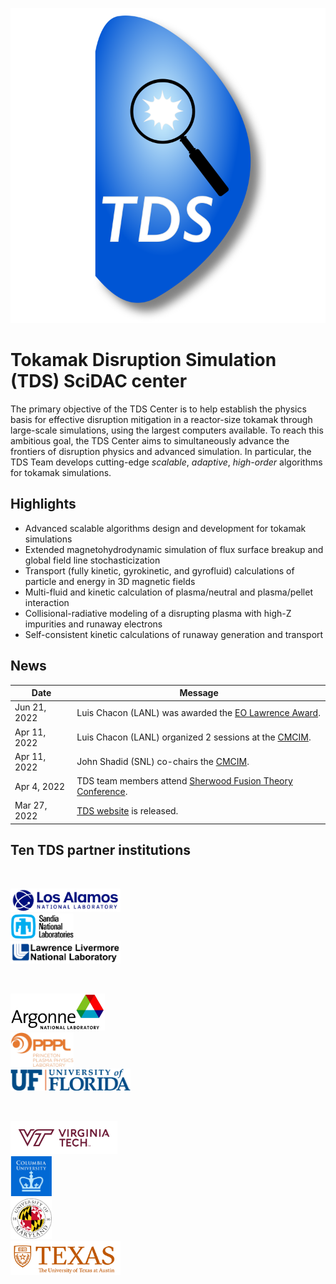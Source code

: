 <div class="col-md-6" markdown="1">

![](img/tds_full.png)

# Tokamak Disruption Simulation (TDS) SciDAC center

The primary objective of the TDS Center is to help establish the
physics basis for effective disruption mitigation in a reactor-size
tokamak through large-scale simulations, using the largest computers
available.  To reach this ambitious goal, the TDS Center aims to
simultaneously advance the frontiers of disruption physics and
advanced simulation.  In particular, the TDS Team develops
cutting-edge _scalable_, _adaptive_, _high-order_ algorithms for
tokamak simulations.

</div><div class="col-md-6 news-table" markdown="1">

## Highlights

* Advanced scalable algorithms design and development for tokamak simulations
* Extended magnetohydrodynamic simulation of flux surface breakup and global field line stochasticization
* Transport (fully kinetic, gyrokinetic, and gyrofluid) calculations of particle and energy in 3D magnetic fields
* Multi-fluid and kinetic calculation of plasma/neutral and plasma/pellet interaction
* Collisional-radiative modeling of a disrupting plasma with high-Z impurities and runaway electrons
* Self-consistent kinetic calculations of runaway generation and transport


## News

Date             | Message
---------------- | -----------------------------------------------------------------
Jun 21, 2022     | Luis Chacon (LANL) was awarded the [EO Lawrence Award](https://science.osti.gov/lawrence).
Apr 11, 2022     | Luis Chacon (LANL) organized 2 sessions at the [CMCIM](https://easychair.org/smart-program/CM2022/2022-04-04.html).
Apr 11, 2022     | John Shadid (SNL) co-chairs the [CMCIM](https://easychair.org/smart-program/CM2022/).
Apr 4, 2022      | TDS team members attend [Sherwood Fusion Theory Conference](https://www.sherwoodtheory.org/sw2022/index.php). 
Mar 27, 2022     | [TDS website](https://tds-scidac.github.io/) is released.


## Ten TDS partner institutions

&nbsp;

<div class="row">
<div class="col-xs-6 col-md-6" style="width:1%;padding:0"></div>
<div class="col-xs-6 col-md-6" style="width:35%;padding:0"><a href="http://www.lanl.gov"><img src="img/logos/LANL.png" alt="LANL logo" class="desaturate" style="display:inline;padding:0;margin:0"></a></div>
<div class="col-xs-6 col-md-6" style="width:1%;padding:0"></div>
<div class="col-xs-6 col-md-6" style="width:20%;padding:0"><a href="http://www.sandia.gov"><img src="img/logos/SNL.png" alt="SNL logo" class="desaturate" style="display:inline;padding:0;margin:0"></a></div>
<div class="col-xs-6 col-md-6" style="width:3%;padding:0"></div>
<div class="col-xs-6 col-md-6" style="width:35%;padding:0"><a href="http://www.llnl.gov"><img src="img/logos/LLNL.png" alt="LLNL logo" class="desaturate" style="display:inline;padding:0;margin:0"></a></div>
<div class="col-xs-6 col-md-6" style="width:1%;padding:0"></div>
</div>

&nbsp;

<div class="row">
<div class="col-xs-6 col-md-6" style="width:3%;padding:0"></div>
<div class="col-xs-6 col-md-6" style="width:30%;padding:0"><a href="http://www.anl.gov"><img src="img/logos/ANL.png" alt="ANL logo" class="desaturate" style="display:inline;padding:0;margin:0"></a></div>
<div class="col-xs-6 col-md-6" style="width:4%;padding:0"></div>
<div class="col-xs-6 col-md-6" style="width:20%;padding:0"><a href="http://www.pppl.gov"><img src="img/logos/PPPL.png" alt="PPPL logo" class="desaturate" style="display:inline;padding:0;margin:0"></a></div>
<div class="col-xs-6 col-md-6" style="width:1%;padding:0"></div>
<div class="col-xs-6 col-md-6" style="width:38%;padding:0"><a href="http://www.ufl.edu"><img src="img/logos/Florida.png" alt="UFL logo" class="desaturate" style="display:inline;padding:0;margin:0"></a></div>
</div>

&nbsp;

<div class="row">
<div class="col-xs-6 col-md-6" style="width:34%;padding:0"><a href="http://www.vt.edu"><img src="img/logos/VT.png" alt="VT logo" class="desaturate" style="display:inline;padding:0;margin:0"></a></div>
<div class="col-xs-6 col-md-6" style="width:13%;padding:0"><a href="http://www.columbia.edu"><img src="img/logos/Columbia.png" alt="Columbia logo" class="desaturate" style="display:inline;padding:0;margin:0"></a></div>
<div class="col-xs-6 col-md-6" style="width:2%;padding:0"></div>
<div class="col-xs-6 col-md-6" style="width:13%;padding:0"><a href="http://www.umd.edu"><img src="img/logos/Maryland.png" alt="UMD logo" class="desaturate" style="display:inline;padding:0;margin:0"></a></div>
<div class="col-xs-6 col-md-6" style="width:1%;padding:0"></div>
<div class="col-xs-6 col-md-6" style="width:35%;padding:0"><a href="http://www.utexas.edu"><img src="img/logos/Texas.png" alt="UTexas logo" class="desaturate" style="display:inline;padding:0;margin:0"></a></div>
</div>

</div><div class="col-md-12 bottom"></div>
